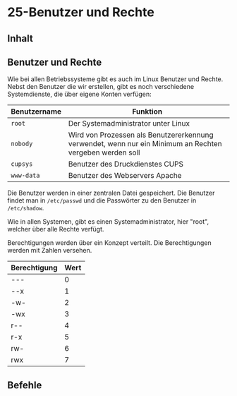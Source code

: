 # 25-Benutzer und Rechte

## Inhalt


## Benutzer und Rechte
Wie bei allen Betriebssysteme gibt es auch im Linux Benutzer und Rechte. Nebst den Benutzer die wir erstellen, gibt es noch verschiedene Systemdienste, die über eigene Konten verfügen:

| Benutzername  | Funktion                                             |
| ------------- | ---------------------------------------------------- | 
| `root`        | Der Systemadministrator unter Linux                  |
| `nobody`      | Wird von Prozessen als Benutzererkennung verwendet, wenn nur ein Minimum an Rechten vergeben werden soll  |
| `cupsys`      | Benutzer des Druckdienstes CUPS                      |
| `www-data`    | Benutzer des Webservers Apache                       |

Die Benutzer werden in einer zentralen Datei gespeichert. Die Benutzer findet man in `/etc/passwd` und die Passwörter zu den Benutzer in `/etc/shadow`.

Wie in allen Systemen, gibt es einen Systemadministrator, hier "root", welcher über alle Rechte verfügt. 

Berechtigungen werden über ein Konzept verteilt. Die Berechtigungen werden mit Zahlen versehen.

| Berechtigung | Wert |
| ------------ | ---- |
|     ---      | 0    |
|     --x      | 1    |
|     -w-      | 2    |
|     -wx      | 3    |
|     r--      | 4    |
|     r-x      | 5    |
|     rw-      | 6    |
|     rwx      | 7    |


## Befehle


